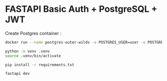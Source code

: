 # FASTAPI Basic Auth + PostgreSQL + JWT

Create Postgres container :
```bash
docker run --name postgres-outer-wilds -e POSTGRES_USER=user -e POSTGRES_PASSWORD=password -e POSTGRES_DB=outer-wilds-db -p 5432:5432 postgres:17.2
```

```bash
python -m venv .venv
source .venv/bin/activate

pip install -r requirements.txt
```

```bash
fastapi dev
```